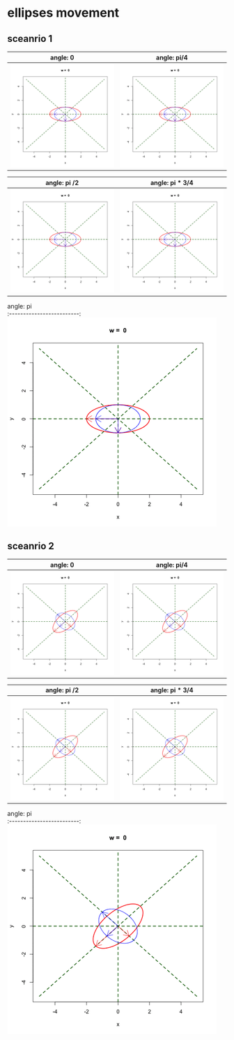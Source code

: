 
# ellipses movement


## sceanrio 1 

angle: 0          | angle: pi/4 
:-------------------------:|:-------------------------:|
![](https://github.com/sakuramomo1005/actionpoints/blob/master/FDA/results/a0.gif)  |  ![](https://github.com/sakuramomo1005/actionpoints/blob/master/FDA/results/a45.gif) 

angle: pi /2          | angle: pi * 3/4
:-------------------------:|:-------------------------:
![](https://github.com/sakuramomo1005/actionpoints/blob/master/FDA/results/a90.gif)  |  ![](https://github.com/sakuramomo1005/actionpoints/blob/master/FDA/results/a135.gif)

angle: pi        
:-------------------------:
![](https://github.com/sakuramomo1005/actionpoints/blob/master/FDA/results/a180.gif) 



## sceanrio 2 

angle: 0          | angle: pi/4 
:-------------------------:|:-------------------------:|
![](https://github.com/sakuramomo1005/actionpoints/blob/master/FDA/results/c0.gif)  |  ![](https://github.com/sakuramomo1005/actionpoints/blob/master/FDA/results/c45.gif) 

angle: pi /2          | angle: pi * 3/4
:-------------------------:|:-------------------------:
![](https://github.com/sakuramomo1005/actionpoints/blob/master/FDA/results/c90.gif)  |  ![](https://github.com/sakuramomo1005/actionpoints/blob/master/FDA/results/c135.gif)

angle: pi        
:-------------------------:
![](https://github.com/sakuramomo1005/actionpoints/blob/master/FDA/results/c180.gif) 

